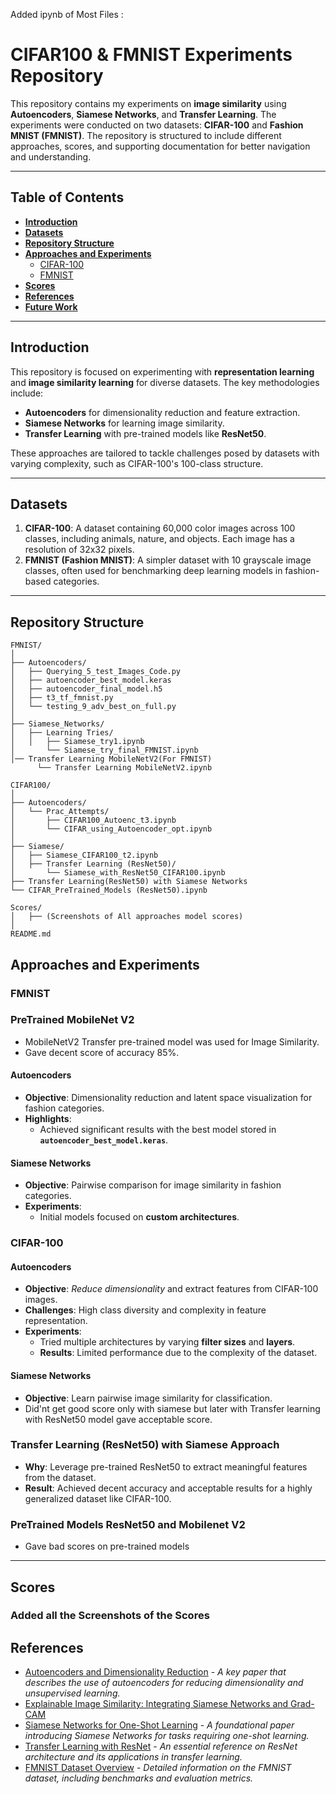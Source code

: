 Added ipynb of Most Files  :

# CIFAR100 & FMNIST Experiments Repository

This repository contains my experiments on **image similarity** using **Autoencoders**, **Siamese Networks**, and **Transfer Learning**. The experiments were conducted on two datasets: **CIFAR-100** and **Fashion MNIST (FMNIST)**. The repository is structured to include different approaches, scores, and supporting documentation for better navigation and understanding.

---

## Table of Contents
- **[Introduction](#introduction)**
- **[Datasets](#datasets)**
- **[Repository Structure](#repository-structure)**
- **[Approaches and Experiments](#approaches-and-experiments)**
  - [CIFAR-100](#cifar-100)
  - [FMNIST](#fmnist)
- **[Scores](#scores)**
- **[References](#references)**
- **[Future Work](#future-work)**

---

## Introduction

This repository is focused on experimenting with **representation learning** and **image similarity learning** for diverse datasets. The key methodologies include:

- **Autoencoders** for dimensionality reduction and feature extraction.
- **Siamese Networks** for learning image similarity.
- **Transfer Learning** with pre-trained models like **ResNet50**.

These approaches are tailored to tackle challenges posed by datasets with varying complexity, such as CIFAR-100's 100-class structure.

---

## Datasets

1. **CIFAR-100**: A dataset containing 60,000 color images across 100 classes, including animals, nature, and objects. Each image has a resolution of 32x32 pixels.
2. **FMNIST (Fashion MNIST)**: A simpler dataset with 10 grayscale image classes, often used for benchmarking deep learning models in fashion-based categories.

---

## Repository Structure

```plaintext
FMNIST/
│
├── Autoencoders/
│   ├── Querying_5_test_Images_Code.py
│   ├── autoencoder_best_model.keras
│   ├── autoencoder_final_model.h5
│   ├── t3_tf_fmnist.py
│   └── testing_9_adv_best_on_full.py
│
├── Siamese_Networks/
│   ├── Learning Tries/
│   │   ├── Siamese_try1.ipynb
│       └── Siamese_try_final_FMNIST.ipynb
│── Transfer Learning MobileNetV2(For FMNIST) 
      └── Transfer Learning MobileNetV2.ipynb

CIFAR100/
│
├── Autoencoders/
│   └── Prac_Attempts/
│       ├── CIFAR100_Autoenc_t3.ipynb
│       └── CIFAR_using_Autoencoder_opt.ipynb
│
├── Siamese/
│   ├── Siamese_CIFAR100_t2.ipynb
│   ├── Transfer Learning (ResNet50)/
│       └── Siamese_with_ResNet50_CIFAR100.ipynb
├── Transfer Learning(ResNet50) with Siamese Networks
└── CIFAR_PreTrained_Models (ResNet50).ipynb

Scores/
│   ├── (Screenshots of All approaches model scores)
│
README.md
```

## Approaches and Experiments
### **FMNIST**
### **PreTrained MobileNet V2**
- MobileNetV2 Transfer pre-trained model was used for Image Similarity.
- Gave decent score of accuracy 85%.

#### **Autoencoders**
- **Objective**: Dimensionality reduction and latent space visualization for fashion categories.
- **Highlights**:
  - Achieved significant results with the best model stored in **`autoencoder_best_model.keras`**.

#### **Siamese Networks**
- **Objective**: Pairwise comparison for image similarity in fashion categories.
- **Experiments**:
  - Initial models focused on **custom architectures**.

    
### **CIFAR-100**

#### **Autoencoders**
- **Objective**: _Reduce dimensionality_ and extract features from CIFAR-100 images.
- **Challenges**: High class diversity and complexity in feature representation.
- **Experiments**: 
  - Tried multiple architectures by varying **filter sizes** and **layers**.
  - **Results**: Limited performance due to the complexity of the dataset.

#### **Siamese Networks**
- **Objective**: Learn pairwise image similarity for classification.
- Did'nt get good score only with siamese but later with Transfer learning with ResNet50 model gave acceptable score.
 ### **Transfer Learning (ResNet50) with Siamese Approach**
  - **Why**: Leverage pre-trained ResNet50 to extract meaningful features from the dataset.
  - **Result**: Achieved decent accuracy and acceptable results for a highly generalized dataset like CIFAR-100.
### **PreTrained Models ResNet50 and Mobilenet V2**
  - Gave bad scores on pre-trained models
---

## Scores

### Added all the Screenshots of the Scores

## References

- [Autoencoders and Dimensionality Reduction](https://arxiv.org/abs/1512.03385) - _A key paper that describes the use of autoencoders for reducing dimensionality and unsupervised learning._
- [Explainable Image Similarity: Integrating Siamese Networks and Grad-CAM](https://arxiv.org/pdf/2310.07678) 
- [Siamese Networks for One-Shot Learning](https://www.cs.cmu.edu/~rsalakhu/papers/oneshot1.pdf) - _A foundational paper introducing Siamese Networks for tasks requiring one-shot learning._
- [Transfer Learning with ResNet](https://arxiv.org/abs/1512.03385) - _An essential reference on ResNet architecture and its applications in transfer learning._
- [FMNIST Dataset Overview](https://github.com/zalandoresearch/fashion-mnist) - _Detailed information on the FMNIST dataset, including benchmarks and evaluation metrics._


